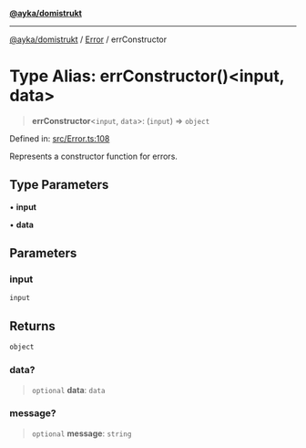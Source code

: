 [**@ayka/domistrukt**](../../../README.md)

***

[@ayka/domistrukt](../../../globals.md) / [Error](../README.md) / errConstructor

# Type Alias: errConstructor()\<input, data\>

> **errConstructor**\<`input`, `data`\>: (`input`) => `object`

Defined in: [src/Error.ts:108](https://github.com/AndreyMork/domistrukt/blob/8b5cf3c2b6165986c4aa42ad9bdd7f6c43c22c84/src/Error.ts#L108)

Represents a constructor function for errors.

## Type Parameters

• **input**

• **data**

## Parameters

### input

`input`

## Returns

`object`

### data?

> `optional` **data**: `data`

### message?

> `optional` **message**: `string`
